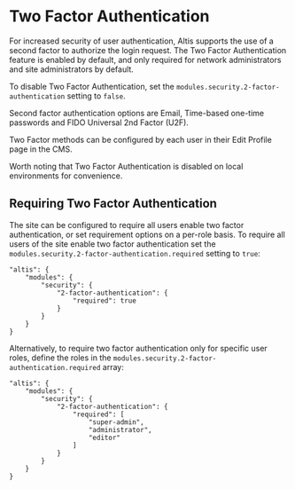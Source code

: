 # Two Factor Authentication

For increased security of user authentication, Altis supports the use of a second factor to authorize the login request. The Two Factor Authentication feature is enabled by default, and only required for network administrators and site administrators by default.

To disable Two Factor Authentication, set the `modules.security.2-factor-authentication` setting to `false`.

Second factor authentication options are Email, Time-based one-time passwords and FIDO Universal 2nd Factor (U2F).

Two Factor methods can be configured by each user in their Edit Profile page in the CMS.

Worth noting that Two Factor Authentication is disabled on local environments for convenience.

## Requiring Two Factor Authentication

The site can be configured to require all users enable two factor authentication, or set requirement options on a per-role basis. To require all users of the site enable two factor authentication set the `modules.security.2-factor-authentication.required` setting to `true`:

```
"altis": {
	"modules": {
		"security": {
			"2-factor-authentication": {
				"required": true
			}
		}
	}
}
```

Alternatively, to require two factor authentication only for specific user roles, define the roles in the `modules.security.2-factor-authentication.required` array:

```
"altis": {
	"modules": {
		"security": {
			"2-factor-authentication": {
				"required": [
					"super-admin",
					"administrator",
					"editor"
				]
			}
		}
	}
}
```
